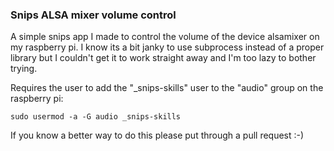 ### Snips ALSA mixer volume control

A simple snips app I made to control the volume of the device alsamixer on my raspberry pi. I know its a bit janky to use subprocess instead of a proper library but I couldn't get it to work straight away and I'm too lazy to bother trying.

Requires the user to add the "_snips-skills" user to the "audio" group on the raspberry pi:

```sudo usermod -a -G audio _snips-skills```

If you know a better way to do this please put through a pull request :-)
